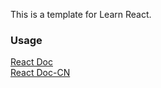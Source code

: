This is a template for Learn React.  
### Usage
[React Doc](https://react.dev/)  
[React Doc-CN](https://react.docschina.org/)  
